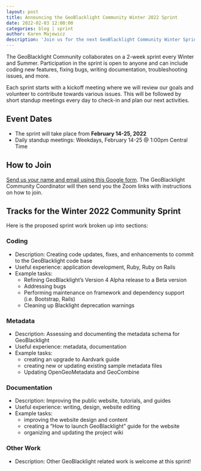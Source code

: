 ```yaml
---
layout: post
title: Announcing the GeoBlacklight Community Winter 2022 Sprint
date: 2022-02-03 12:00:00
categories: blog | sprint
author: Karen Majewicz
description: 'Join us for the next GeoBlacklight Community Winter Sprint!'
---
```


The GeoBlacklight Community collaborates on a 2-week sprint every Winter and Summer. Participation in the sprint is open to anyone and can include coding new features, fixing bugs, writing documentation, troubleshooting issues, and more.

Each sprint starts with a kickoff meeting where we will review our goals and volunteer to contribute towards various issues. This will be followed by short standup meetings every day to check-in and plan our next activities.

## Event Dates

- The sprint will take place from **February 14-25, 2022**
- Daily standup meetings: Weekdays, February 14-25 @ 1:00pm Central Time

## How to Join
[Send us your name and email using this Google form](https://forms.gle/gA1Pe1f5tKa3udkF6).  The GeoBlacklight Community Coordinator will then send you the Zoom links with instructions on how to join.


## Tracks for the Winter 2022 Community Sprint
Here is the proposed sprint work broken up into sections:

### Coding
* Description: Creating code updates, fixes, and enhancements to commit to the GeoBlacklight code base
* Useful experience: application development, Ruby, Ruby on Rails
* Example tasks:
  - Refining GeoBlacklight’s Version 4 Alpha release to a Beta version
  - Addressing bugs
  - Performing maintenance on framework and dependency support (i.e. Bootstrap, Rails)
  - Cleaning up Blacklight deprecation warnings

### Metadata
* Description: Assessing and documenting the metadata schema for GeoBlacklight
* Useful experience: metadata, documentation
* Example tasks:
  - creating an upgrade to Aardvark guide
  - creating new or updating existing sample metadata files
  - Updating OpenGeoMetadata and GeoCombine

### Documentation
* Description: Improving the public website, tutorials, and guides
* Useful experience: writing, design, website editing
* Example tasks:
  - improving the website design and content
  - creating a “How to launch GeoBlacklight” guide for the website
  - organizing and updating the project wiki
 
### Other Work
* Description: Other GeoBlacklight related work is welcome at this sprint!
